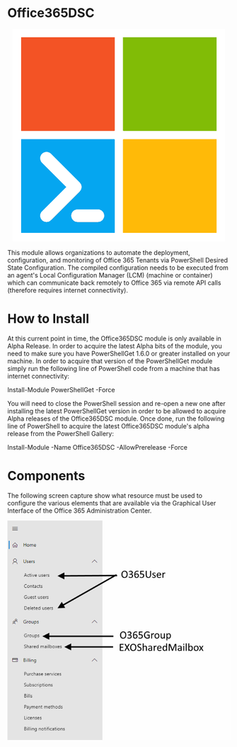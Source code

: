 
# Office365DSC

<p align="center">
  <img src="https://github.com/Microsoft/Office365DSC/blob/master/Images/Logo.png?raw=true">
</p>

This module allows organizations to automate the deployment, configuration, and monitoring of Office 365 Tenants via PowerShell Desired State Configuration. The compiled configuration needs to be executed from an agent's Local Configuration Manager (LCM) (machine or container) which can communicate back remotely to Office 365 via remote API calls (therefore requires internet connectivity).

# How to Install

At this current point in time, the Office365DSC module is only available in Alpha Release. In order to acquire the latest Alpha bits of the module, you need to make sure you have PowerShellGet 1.6.0 or greater installed on your machine. In order to acquire that version of the PowerShellGet module simply run the following line of PowerShell code from a machine that has internet connectivity:

Install-Module PowerShellGet -Force

You will need to close the PowerShell session and re-open a new one after installing the latest PowerShellGet version in order to be allowed to acquire Alpha releases of the Office365DSC module. Once done, run the following line of PowerShell to acquire the latest Office365DSC module's alpha release from the PowerShell Gallery:

Install-Module -Name Office365DSC -AllowPrerelease -Force

# Components

The following screen capture show what resource must be used to configure the various elements that are available via the Graphical User Interface of the Office 365 Administration Center.

<p align="center">
  <img src="https://github.com/Microsoft/Office365DSC/raw/Dev/Images/Navigation.png">
</p>
